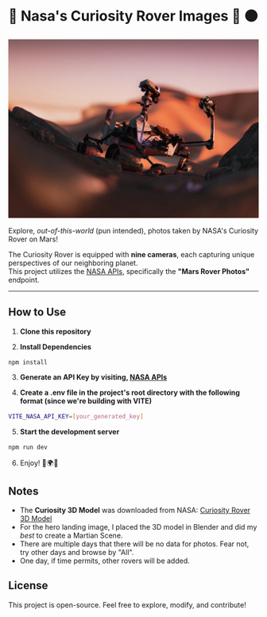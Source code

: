 # 🚀 Nasa's Curiosity Rover Images 🤖 🟠

![Curiosity Rover](public/rover-landing-1.webp)

Explore, _out-of-this-world_ (pun intended), photos taken by NASA's Curiosity Rover on Mars!

The Curiosity Rover is equipped with **nine cameras**, each capturing unique perspectives of our neighboring planet.  
This project utilizes the [NASA APIs](https://api.nasa.gov/), specifically the **"Mars Rover Photos"** endpoint.

---

## How to Use

1. **Clone this repository**

2. **Install Dependencies**

```sh
npm install
```

3. **Generate an API Key by visiting, [NASA APIs](https://api.nasa.gov/)**

4. **Create a .env file in the project's root directory with the following format (since we're building with VITE)**

```sh
VITE_NASA_API_KEY=[your_generated_key]
```

5. **Start the development server**

```sh
npm run dev
```

6. Enjoy! 🤖🌍🚀

## Notes

- The **Curiosity 3D Model** was downloaded from NASA:
  [Curiosity Rover 3D Model](https://science.nasa.gov/resource/curiosity-rover-3d-model/)
- For the hero landing image, I placed the 3D model in Blender and did my _best_ to create a Martian Scene.
- There are multiple days that there will be no data for photos. Fear not, try other days and browse by "All".
- One day, if time permits, other rovers will be added.

## License

This project is open-source. Feel free to explore, modify, and contribute!
